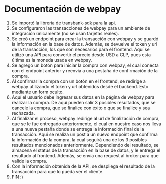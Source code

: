 # Documentación de webpay

1. Se importó la librería de transbank-sdk para la api.
2. Se configuraron las transacciones de webpay para un ambiente de integración únicamente (no se usan tarjetas reales).
3. Se creó un endpoint para crear la transacción con webpay y se guardó la información en la base de datos. Además, se devuelve el token y url de la transacción, los que son necesarios para el frontend. Aquí se utilizó una API para convertir el precio desde USD a CLP, pues esta última es la moneda usada en webpay.
4. Se agregó un botón para iniciar la compra con webpay, el cual conecta con el endpoint anterior y reenvia a una pestaña de confirmación de la compra.
5. Al confirmar la compra con un botón en el frontend, se redirige a webpay utilizando el token y url obtenidos desde el backend. Esto mediante un form oculto.
6. Aquí el usuario debe ingresar sus datos en la página de webpay para realizar la compra. De aquí pueden salir 3 posibles resultados, que se cancele la compra, que se finalice con éxito o que se finalice y sea rechazada.
7. Al finalizar el proceso, webpay redirige al url de finalización de compra, que se le fue entregado anteriormente, el cual en nuestro caso nos lleva a una nueva pestaña donde se entrega la información final de la transacción. Aquí se realiza un post a un nuevo endpoint que confirma la información de la compra, la cual seguirá una de los 3 posibles resultados mencionados anteriormente. Dependiendo del resultado, se almacena el status de la transacción en la base de datos, y le entrega el resultado al frontend. Además, se envía una request al broker para que valide la compra.
8. Con la información obtenida de la API, se despliega el resultado de la transacción para que lo pueda ver el cliente.
9. FIN :)